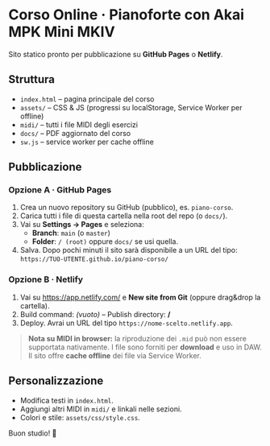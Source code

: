 
# Corso Online · Pianoforte con Akai MPK Mini MKIV

Sito statico pronto per pubblicazione su **GitHub Pages** o **Netlify**.

## Struttura
- `index.html` – pagina principale del corso
- `assets/` – CSS & JS (progressi su localStorage, Service Worker per offline)
- `midi/` – tutti i file MIDI degli esercizi
- `docs/` – PDF aggiornato del corso
- `sw.js` – service worker per cache offline

## Pubblicazione

### Opzione A · GitHub Pages
1. Crea un nuovo repository su GitHub (pubblico), es. `piano-corso`.
2. Carica tutti i file di questa cartella nella root del repo (o `docs/`).
3. Vai su **Settings → Pages** e seleziona:
   - **Branch**: `main` (o `master`)
   - **Folder**: `/ (root)` oppure `docs/` se usi quella.
4. Salva. Dopo pochi minuti il sito sarà disponibile a un URL del tipo:
   `https://TUO-UTENTE.github.io/piano-corso/`

### Opzione B · Netlify
1. Vai su https://app.netlify.com/ e **New site from Git** (oppure drag&drop la cartella).
2. Build command: *(vuoto)* – Publish directory: **/**
3. Deploy. Avrai un URL del tipo `https://nome-scelto.netlify.app`.

> **Nota su MIDI in browser:** la riproduzione dei `.mid` può non essere supportata nativamente. I file sono forniti per **download** e uso in DAW. Il sito offre **cache offline** dei file via Service Worker.

## Personalizzazione
- Modifica testi in `index.html`.
- Aggiungi altri MIDI in `midi/` e linkali nelle sezioni.
- Colori e stile: `assets/css/style.css`.

Buon studio! 🎹

